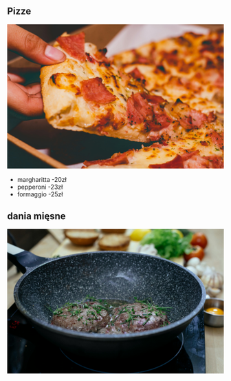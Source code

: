 
## Pizze

<img src="GitZdjecia/pizza.jpeg" width=800>

- margharitta  -20zł
- pepperoni    -23zł
- formaggio    -25zł

## dania mięsne

<img src="GitZdjecia/mieso.jpeg" width=800>
